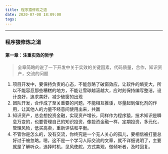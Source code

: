 ```yaml
---
title: 程序猿修炼之道
date: 2020-07-08 18:09:00
tags:
---
```

---

### 程序猿修炼之道


#### 第一章：注重实效的哲学

> 全章简略的说了一下开发中关于实效的关键因素，代码质量，合作，知识资产，交流的问题

1. 项目开发中，要保持负责的心态，不能忽略了破窗效应，让软件的熵变大，所以不能容忍那些糟糕的地方，不能让雪球越滚越大，应时刻保持编写整洁，设计良好，追求美好，减少破窗的出现
2. 团队开发，合作成了至关重要的问题，不能相互推诿，尽量起到催化剂的作用，让其他人的力量不经意间使用出来，共赢
3. 知识资产，总会想投资金融，实现资产增长，同样作为程序猿，技术知识是瞬息万变的，也要管理自己的知识投资，像投资金融一样，定期投资，多元化，管理风险，低买高卖，重新评估和平衡。
4. 不管你是怎么的，没有交流，你终究是一个无人关心的孤儿，要相信被打量总好过于被忽略。嗯，这不是一个学习人际交流的文章，就不详细说明了，主要就是了解听众，选择时机，见风使舵，方式美观，做倾听者，及时回复。

